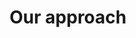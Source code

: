 ---
layout: page
title:  "Our approach"
description: |
  We design spaces and activities at all scales, ranging from small therapy gardens at home, to larger projects with local authorities. Regardless of scale, every project we do aims to improve people’s health and benefit the environment at the same time.

  Whether you would like one stage of the process or are interested in the whole approach, [get in touch for a free initial consultation](mailto: isabel@lemonbalm.org.uk) to discuss your project to see how we can help.
tabs:
- title: Space
  content: |
    Space to promote wellbeing & support climate resilience. We provide landscape design services focusing on encouraging active and passive wellbeing. We work with your project from initial idea all the way through to completion and handover.

    - **Survey and Analysis.** We start each project by reviewing the existing space, observing what exists already and identifying the challenges and opportunities of the space. By looking at what is already there we will be able to design a place that works within its surroundings and makes the most of natural features.
    - **Community Consultations.** Speaking to people who already use the space or would be impacted if the space where to change is a crucial step in our design process. Gathering the insight of current and potential future users of the space helps to ensure that the design meets the needs of the people who use it and will help foster ownership in the longer term.
    - **Co-Design Workshops.** We plan and run workshops that allow people and communities to participate in the design process. The workshops are bespoke and tailored to the project, context and participants. They could for example be, table top sessions, model making workshops or even play activities. The co-design process helps to create a space that meets the needs of the people who will use the space. It can also help people and communities to engage in the ongoing life and maintenance of the space.
    - **Masterplanning.** This process takes an overall look at the site and creates a shared vision that could be developed over a long period of time. A masterplan sets out functions and activities now and in the future. A plan like this allows for an ambitious goal to be broken down into small and achievable steps that can be individually funded.
    - **Conceptualising the Space.** We design landscapes at all scales from an ecological and wellbeing perspective. At this stage we build upon the survey and analysis, community consultations and co-design workshops to produce a design for the space. In order to communicate the design we produce drawings of different options to gain feedback from community members and other stakeholders.
    - **Detailed and Technical Design.** Once a design has been developed and agreed upon the design team will figure out the precise details of how the space will be constructed. This means we can work out how much it will cost and the additional level of detail in the pictures can help funders really 'buy into' your project and help it to become a reality. We will produce a set of detailed drawings that the contractor will use to build the project.
    - **Project Management.** To ensure that the project runs smoothly and to schedule we will be on hand to manage the project with the contractors and suppliers. By managing the project ourselves we can ensure that the project is built to a high standard and it also allows us to plan in sessions for volunteers to get involved with elements of the construction.
- title: Enablers
  content: |
    Enablers to get your project off the ground and setting it up to run smoothly. Considering the environmental sustainability and longevity of your space and the activities that go on there.

    - **Strategy.** We can help trusteed, and senior managers to develop the overarching development strategies (which can underpin departmental action plans), in order to steer their organisations through a gradual change towards a more climate resilient, healthy and well organisation. 
    -  **Volunteer Engagement.** We can help you to recruit and support volunteers who are already involved in the space and help engage others who will be once the project is completed. Engaging early and meaningfully can help retain volunteers and allow them to undertake roles that they find fulfilling.
    - **Landscape Management & Garden Maintenance.** We produce management guides that are easy to interpret for staff and volunteers. They are designed to make it straightforward for people who manage volunteering groups to design sessions that can be adapted depending on the groups needs. A clear and concise guide ensures that a space remains well looked after. We can also visit quarterly to help embed new strategies throughout the seasons.
    - **Funding.** Most projects we work with require funding of some sort, we are able to support organisations get funding through help with bid writing, developing funding strategies and producing illustrations to support applications. Working with designers who have experience in raising funds for a project can help ensure that a project comes into fruition and can even increase the budget.
    - **Involving the whole organisation.** Projects and programmes often involve lots of people across an organisation who need to work together to establish and run it successfully. We work across departments to ensure that everyone involved in the space or project is part of the process and working towards a common goal.
    - **Health and Safety and Safeguarding.** To run a site and or a program that involves people you need to understand the basic legal responsibilities to ensure that everyone is safe and the site runs safely and smoothly. We can support you to understand what knowledge and policies you will need to be aware of and help undertaking risk assessments.
    - **Recruitment.** We can help create job specifications, interview candidates and recruit the right people. For volunteering and paid roles. Because, having people with the right skills is important to the long term success of any project or space.
- title: Programmes of activities
  content: |
    Designing and running bespoke and thoughtful programs with measurable and proven outcomes.

    - **Designing a programme or curriculum.** We can design programmes or curriculums of therapeutic, nature based activity with measurable health, wellbeing or social outcomes for you. Having a bespoke programme or curriculum allows the activity to be tailored to your organisational aims and the needs of your community. Examples include; growing your own food for a healthy heart. Walking in nature with mindfulness to reduce stress and Community building through co-creating a pocket park.
    - **We can deliver one-off taster sessions.** These can be an introduction to gardening, bushcraft, walking and mindfulness and many more. We consider space, equipment, timings, risk assessments and safeguarding measures to allow us to run the best possible session.
    - **Monitoring and evaluating the outcome and impacts of the programme.** Monitoring the impacts of the programme using surveys and forums to help gauge the impact of the programme on people's wellbeing. Monitoring in this way helps build evidence of a programme's strengths and weaknesses that can be used to develop the programme further in the future and support funding bids.
    - **Recruiting and retaining participants for the programme.** Working with stakeholders and social prescribers to recruit participants. Using our skills to tailor the programmes to participants to help retain and bring the best possible benefits to the participants. Ensuring that the right participants are able to participate and continue to take part in the programmes will ensure that there is a greater benefit to them as individuals.
---